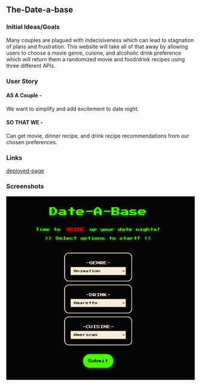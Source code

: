 ## The-Date-a-base
### Initial Ideas/Goals
Many couples are plagued with indecisiveness which can lead to stagnation of plans and frustration. This website will take all of that away by allowing users to choose a movie genre, cuisine, and alcoholic drink preference which will return them a randomized movie and food/drink recipes using three different APIs.
### User Story
#### AS A Couple -
We want to simplify and add excitement to date night.
#### SO THAT WE -
Can get movie, dinner recipe, and drink recipe recommendations from our chosen preferences.
### Links
[deployed-page](https://lbako801.github.io/The-Date-a-base/)
### Screenshots
![screenshot](./assets/images/date-a-base-screenshot.png)
